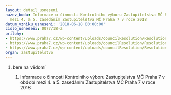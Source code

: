 ```yaml
---
layout: detail_usneseni
nazev_bodu: Informace o činnosti Kontrolního výboru Zastupitelstva MČ Praha 7 v období
  mezi 4. a 5. zasedáním Zastupitelstva MČ Praha 7 v roce 2018
datum_vzniku_usneseni: '2018-06-18 00:00:00'
cislo_usneseni: 0077/18-Z
prilohy:
- https://www.praha7.cz/wp-content/uploads/councilResolution/Resolutions/30565/export/DuvodovazpravaKVcerven2018~368113.doc
- https://www.praha7.cz/wp-content/uploads/councilResolution/Resolutions/30565/export/Zapisz5jednaniKVzedne4cervna2018~368112.docx
- https://www.praha7.cz/wp-content/uploads/councilResolution/Resolutions/30565/export/export~370645.pdf
organ: zastupitelstvo
---
```

<OL class=urzList_view id=urzList>
<LI class=urzClass1><SPAN name="1">bere na vědomí</SPAN> 
<OL class="urzOlClass decimal ">
<LI class=urzClass2 style="TEXT-ALIGN: left"><SPAN>
<P>Informace o činnosti Kontrolního výboru Zastupitelstva MČ Praha 7 v období mezi 4. a 5. zasedáním Zastupitelstva MČ Praha 7 v roce 2018</P></SPAN></LI></OL></LI></OL>